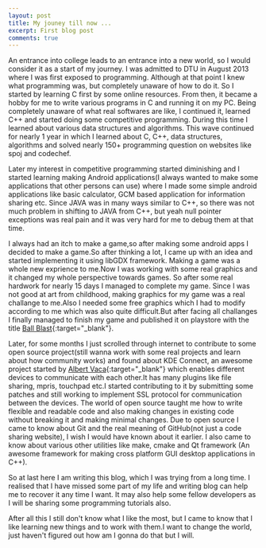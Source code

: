 ```yaml
---
layout: post
title: My jouney till now ...
excerpt: First blog post
comments: true
---
```

An entrance into college leads to an entrance into a new world, so I would consider it as a start of my journey. I was admitted to DTU in August 2013 where I was first exposed to programming. Although at that point I knew what programming was, but completely unaware of how to do it. So I started by learning C first by some online resources. From then, it became a hobby for me to write various programs in C and running it on my PC. Being completely unaware of what real softwares are like, I continued it, learned C++ and started doing some competitive programming. During this time I learned about various data structures and algorithms. This wave continued for nearly 1 year in which I learned about C, C++, data structures, algorithms and solved nearly 150+ programming question on websites like spoj and codechef.

Later my interest in competitive programming started diminishing and I started learning making Android applications(I always wanted to make some applications that other persons can use) where I made some simple android applications like basic calculator, GCM based application for information sharing etc. Since JAVA was in many ways similar to C++, so there was not much problem in shifting to JAVA from C++, but yeah null pointer exceptions was real pain and it was very hard for me to debug them at that time.

I always had an itch to make a game,so after making some android apps I decided to make a game.So after thinking a lot, I came up with an idea and started implementing it using libGDX framework. Making a game was a whole new exprience to me.Now I was working with some real graphics and it changed my whole perspective towards games. So after some real hardwork for nearly 15 days I managed to complete my game. Since I was not good at art from childhood, making graphics for my game was a real challange to me.Also I needed some free graphics which I had to modify according to me which was also quite difficult.But after facing all challanges I finally managed to finish my game and published it on playstore with the title [Ball Blast](https://play.google.com/store/apps/details?id=com.vineet.ballfall.android){:target="_blank"}.

Later, for some months I just scrolled through internet to contribute to some open source project(still wanna work with some real projects and learn about how community works) and found about KDE Connect, an awesome project started by [Albert Vaca](https://albertvaka.wordpress.com/){:target="_blank"} which enables different devices to communicate with each other.It has many plugins like file sharing, mpris, touchpad etc.I started contributing to it by submitting some patches and still working to implement SSL protocol for communication between the devices. The world of open source taught me how to write flexible and readable code and also making changes in existing code without breaking it and making minimal changes. Due to open source I came to know about Git and the real meaning of GitHub(not just a code sharing website), I wish I would have known about it earlier. I also came to know about various other utilities like make, cmake and Qt framework (An awesome framework for making cross platform GUI desktop applications in C++).

So at last here I am writing this blog, which I was trying from a long time. I realised that I have missed some part of my life and writing blog can help me to recover it any time I want. It may also help some fellow developers as I will be sharing some programming tutorials also.

After all this I still don't know what I like the most, but I came to know that I like learning new things and to work with them.I want to change the world, just haven't figured out how am I gonna do that but I will.

